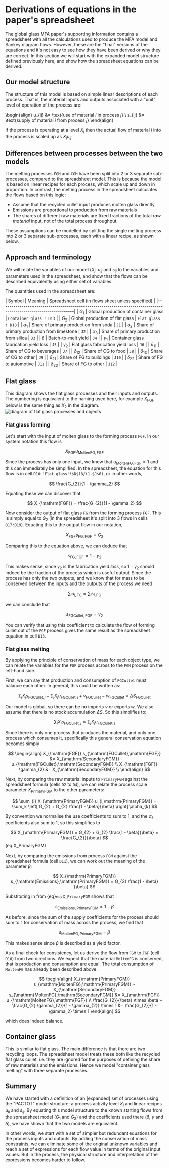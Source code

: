 # Derivations of equations in the paper's spreadsheet

The global glass MFA paper's supporting information contains a spreadsheet with all the calculations used to produce the MFA model and Sankey diagram flows. However, these are the "final" versions of the equations and it's not easy to see how they have been derived or why they are correct. In this section we will start with the expanded model structure defined previously here, and show how the spreadsheet equations can be derived.

## Our model structure

The structure of this model is based on simple linear descriptions of each process. That is, the material inputs and outputs associated with a "unit" level of operation of the process are:

\begin{align}
u_{ij} &= \text{use of material $i$ in process $j$} \\
s_{ij} &= \text{supply of material $i$ from process $j$}
\end{align}

If the process is operating at a level $X_j$ then the actual flow of material $i$ into the process is scaled up as $X_j u_{ij}$.

## Differences between processes between the two models

The melting processes `FGM` and `CGM` have been split into 2 or 3 separate sub-processes, compared to the spreadsheet model. This is because the model is based on linear recipes for each process, which scale up and down in proportion. In contrast, the melting process in the spreadsheet calculates the flows based on this logic:
- Assume that the recycled cullet input produces molten glass directly
- Emissions are proportional to production from raw materials
- The shares of different raw materials are fixed fractions of the total *raw material* input, not of the total process throughput.

These assumptions can be modelled by splitting the single melting process into 2 or 3 separate sub-processes, each with a linear recipe, as shown below.

## Approach and terminology

We will relate the variables of our model ($X_j$, $u_{ij}$ and $s_{ij}$ to the variables and parameters used in the spreadsheet, and show that the flows can be described equivalently using either set of variables.

The quantities used in the spreadsheet are:

| Symbol        | Meaning                                    | Spreadsheet cell (in flows sheet unless specified) |
|---------------+--------------------------------------------+----------------------------------------------------|
| $G_1$         | Global production of container glass       | `Container glass ! D13`                            |
| $G_2$         | Global production of flat glass            | `Flat glass ! D18`                                 |
| $\alpha_1$    | Share of primary production from soda      | `J1`                                               |
| $\alpha_2$    | Share of primary production from limestone | `J2`                                               |
| $\alpha_3$    | Share of primary production from silica    | `J3`                                               |
| $\beta$       | Batch-to-melt yield                        | `J4`                                               |
| $\gamma_1$    | Container glass fabrication yield loss     | `J5`                                               |
| $\gamma_2$    | Flat glass fabrication yield loss          | `J6`                                               |
| $\delta_{11}$ | Share of CG to beverages                   | `J7`                                               |
| $\delta_{12}$ | Share of CG to food                        | `J8`                                               |
| $\delta_{13}$ | Share of CG to other                       | `J9`                                               |
| $\delta_{21}$ | Share of FG to buildings                   | `J10`                                              |
| $\delta_{22}$ | Share of FG to automotive                  | `J11`                                              |
| $\delta_{23}$ | Share of FG to other                       | `J12`                                              |

## Flat glass

This diagram shows the flat glass processes and their inputs and outputs. The numbering is equivalent to the naming used here, for example $X_{\mathrm{FGF}}$ below is the same thing as $X_{2}$ in the diagram.
![diagram of flat glass processes and objects](images/glass_model_FG_diagram.png)

### Flat glass forming

Let's start with the input of molten glass to the forming process `FGF`. In our system notation this flow is

$$ X_{\mathrm{FGF}} u_{\mathrm{MoltenFG},\mathrm{FGF}} $$

Since the process has only one input, we know that $u_{\mathrm{MoltenFG},\mathrm{FGF}} = 1$ and this can immediately be simplified. In the spreadsheet, the equation for this flow is in cell `D10`: `'Flat glass'!$D$18/(1-$J$6)`, or in other words,

$$ \frac{G_{2}}{1 - \gamma_2} $$

Equating these we can discover that:

$$ X_{\mathrm{FGF}} = \frac{G_{2}}{1 - \gamma_2} $$

Now consider the output of flat glass `FG` from the forming process `FGF`. This is simply equal to $G_{2}$ (in the spreadsheet it's split into 3 flows in cells `D17:D19`). Equating this to the output flow in our notation,

$$ X_{\mathrm{FGF}} s_{\mathrm{FG},\mathrm{FGF}} = G_{2} $$

Comparing this to the equation above, we can deduce that

$$ s_{\mathrm{FG},\mathrm{FGF}} = 1 - \gamma_2 $$

This makes sense, since $\gamma_{2}$ is the fabrication yield *loss*, so $1 - \gamma_2$ should indeed be the fraction of the process which is useful output. Since the process has only the two outputs, and we know that for mass to be conserved between the inputs and the outputs of the process we need

$$ \sum_{i} u_{i, \mathrm{FG}} = \sum_{i} s_{i, \mathrm{FG}} $$

we can conclude that

$$ s_{\mathrm{FGCullet},\mathrm{FGF}} = \gamma_2 $$

You can verify that using this coefficient to calculate the flow of forming cullet out of the `FGF` process gives the same result as the spreadsheet equation in cell `D13`.

### Flat glass melting

By applying the principle of conservation of mass for each object type, we can relate the variables for the `FGF` process across to the `FGM` process on the left-hand side.

First, we can say that production and consumption of `FGCullet` must balance each other. In general, this could be written as:

$$ \sum_{j} X_{j} s_{\mathrm{FGCullet},j} - \sum_{j} X_{j} u_{\mathrm{FGCullet},j} + v_{\mathrm{FGCullet}} - w_{\mathrm{FGCullet}} = \Delta S_{\mathrm{FGCullet}} $$

Our model is global, so there can be no imports $v$ or exports $w$. We also assume that there is no stock accumulation $\Delta S$. So this simplifies to:

$$ \sum_{j} X_{j} s_{\mathrm{FGCullet},j} = \sum_{j} X_{j} u_{\mathrm{FGCullet},j} $$

Since there is only one process that produces the material, and only one process which consumes it, specifically this general conservation equation becomes simply

$$
\begin{align}
X_{\mathrm{FGF}} s_{\mathrm{FGCullet},\mathrm{FGF}} &= X_{\mathrm{SecondaryFGM}} u_{\mathrm{FGCullet},\mathrm{SecondaryFGM}} \\
X_{\mathrm{FGF}} \gamma_{2} &= X_{\mathrm{SecondaryFGM}} \\
\end{align}
$$

Next, by comparing the raw material inputs to `PrimaryFGM` against the spreadsheet formula (cells `D2` to `D4`), we can relate the process scale parameter $X_{\mathrm{PrimaryFGM}}$ to the other parameters:

$$ 
\sum_{i} X_{\mathrm{PrimaryFGM}} u_{i,\mathrm{PrimaryFGM}} = \sum_k \left[ G_{2} + G_{2} \frac{1 - \beta}{\beta} \right] \alpha_{k}
$$

By convention we normalise the use coefficients to sum to 1, and the $\alpha_{k}$ coefficients also sum to 1, so this simplifies to

$$ 
X_{\mathrm{PrimaryFGM}} = G_{2} + G_{2} \frac{1 - \beta}{\beta} = \frac{G_{2}}{\beta}
$$ (eq:X_PrimaryFGM)

Next, by comparing the emissions from process `FGM` against the spreadsheet formula (cell `D11`), we can work out the meaning of the parameter $\beta$:

$$ 
X_{\mathrm{PrimaryFGM}} s_{\mathrm{Emissions},\mathrm{PrimaryFGM}} = G_{2} \frac{1 - \beta}{\beta}
$$

Substituting in from {eq}`eq:X_PrimaryFGM` shows that

$$ 
s_{\mathrm{Emissions},\mathrm{PrimaryFGM}} = 1 - \beta
$$

As before, since the sum of the supply coefficients for the process should sum to 1 for conservation of mass across the process, we find that

$$ 
s_{\mathrm{MoltenFG},\mathrm{PrimaryFGM}} = \beta
$$

This makes sense since $\beta$ is described as a yield factor.

As a final check for consistency, let us derive the flow from `FGM` to `FGF` (cell `D10`) from two directions. 
We expect that the material `MoltenFG` is conserved, that is production and consumption are equal. The total consumption of `MoltenFG` has already been described above.

$$
\begin{align}
X_{\mathrm{PrimaryFGM}} s_{\mathrm{MoltenFG},\mathrm{PrimaryFGM}} +
X_{\mathrm{SecondaryFGM}} s_{\mathrm{MoltenFG},\mathrm{SecondaryFGM}}
&= X_{\mathrm{FGF}} u_{\mathrm{MoltenFG},\mathrm{FGF}} \\
\frac{G_{2}}{\beta} \times \beta +
\frac{G_{2} \gamma_{2}}{1 - \gamma_{2}} \times 1 
&= \frac{G_{2}}{1 - \gamma_2} \times 1
\end{align}
$$

which does indeed balance.

## Container glass

This is similar to flat glass. The main difference is that there are two recycling loops. The spreadsheet model treats these both like the recycled flat glass cullet, i.e. they are ignored for the purposes of defining the share of raw materials and the emissions. Hence we model "container glass melting" with three separate processes.

## Summary

We have started with a definition of an [expanded] set of processes using the "PACTOT" model structure: a process activity level $X_{j}$ and linear recipes $u_{ij}$ and $s_{ij}$. By equating this model structure to the known starting flows from the spreadsheet model ($G_{1}$ and $G_{2}$) and the coefficients used there ($\beta$, $\gamma$ and $\delta$), we have shown that the two models are equivalent.

In other words, we start with a set of simpler but redundant equations for the process inputs and outputs. By adding the conservation of mass constraints, we can eliminate some of the original unknown variables and reach a set of expressions for each flow value in terms of the original input values. But in the process, the physical structure and interpretation of the expressions becomes harder to follow.
